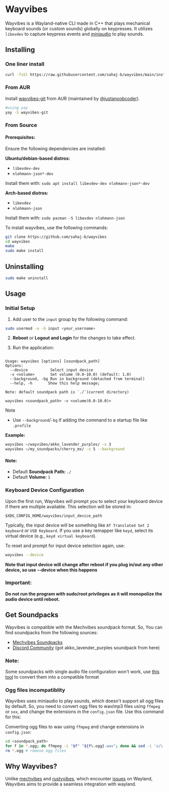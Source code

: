 # Wayvibes

Wayvibes is a Wayland-native CLI made in C++ that plays mechanical keyboard sounds (or custom sounds) globally on keypresses. It utilizes `libevdev` to capture keypress events and [miniaudio](https://miniaud.io) to play sounds.

## Installing
### One liner install
```bash
curl -fsSl https://raw.githubusercontent.com/sahaj-b/wayvibes/main/install_wayvibes.sh | bash
```

### From AUR
Install [wayvibes-git](https://aur.archlinux.org/packages/wayvibes-git) from AUR (maintained by  [@justanoobcoder](https://www.github.com/justanoobcoder)).

```bash
#using yay
yay -S wayvibes-git
```

### From Source
#### Prerequisites:
Ensure the following dependencies are installed:

**Ubuntu/debian-based distros:**
- `libevdev-dev`
- `nlohmann-json*-dev`

Install them with:
`sudo apt install libevdev-dev nlohmann-json*-dev`

**Arch-based distros:**
- `libevdev`
- `nlohmann-json`

Install them with:
`sudo pacman -S libevdev nlohmann-json`

To install wayvibes, use the following commands: 

```bash
git clone https://github.com/sahaj-b/wayvibes
cd wayvibes
make
sudo make install
```

## Uninstalling
```bash
sudo make uninstall
```

## Usage

### Initial Setup
1. Add user to the `input` group by the following command:

```bash
sudo usermod -a -G input <your_username>
```

2. **Reboot** or **Logout and Login** for the changes to take effect.

3. Run the application:
```

Usage: wayvibes [options] [soundpack_path]
Options:
  --device          Select input device
  -v <volume>       Set volume (0.0-10.0) (default: 1.0)
  --background, -bg Run in background (detached from terminal)
  --help, -h       Show this help message;

Note: default soundpack path is `./`(current directory)

wayvibes <soundpack_path> -v <volume(0.0-10.0)>
```

> [!NOTE]
> - Use `--background`/`-bg` if adding the command to a startup file like `.profile`

**Example:** 

```bash
wayvibes ~/wayvibes/akko_lavender_purples/ -v 3
wayvibes ~/my_soundpacks/cherry_mx/ -v 5 --background
```

#### Note:
- Default **Soundpack Path:** `./`
- Default **Volume:** `1`

### Keyboard Device Configuration
Upon the first run, Wayvibes will prompt you to select your keyboard device if there are multiple available. This selection will be stored in:

`$XDG_CONFIG_HOME/wayvibes/input_device_path`

Typically, the input device will be something like `AT Translated Set 2 keyboard` or `USB Keyboard`. If you use a key remapper like `keyd`, select its virtual device (e.g., `keyd virtual keyboard`).

To reset and prompt for input device selection again, use:

```bash 
wayvibes --device
```

**Note that input device will change after reboot if you plug in/out any other device, so use --device when this happens**


### **Important**:
**Do not run the program with sudo/root privileges as it will monopolize the audio device until reboot.**

## Get Soundpacks

Wayvibes is compatible with the Mechvibes soundpack format. So, You can find soundpacks from the following sources:

- [Mechvibes Soundpacks](https://docs.google.com/spreadsheets/d/1PimUN_Qn3CWqfn-93YdVW8OWy8nzpz3w3me41S8S494)
- [Discord Community](https://discord.com/invite/MMVrhWxa4w) (got akko_lavender_purples soundpack from here)

### Note:
Some soundpacks with single audio file configuration won't work, use [this tool](https://github.com/KunalBagaria/packfixer-rustyvibes) to convert them into a compatible format

### Ogg files incompatiblity
Wayvibes uses miniaudio to play sounds, which doesn't support all ogg files by default. So, you need to convert ogg files to wav/mp3 files using `ffmpeg` or `sox`, and change the extensions in the `config.json` file. Use this command for this:

Converting ogg files to wav using `ffmpeg` and change extensions in `config.json`:

```bash
cd <soundpack_path>
for f in *.ogg; do ffmpeg -i "$f" "${f%.ogg}.wav"; done && sed -i 's/\.ogg/\.wav/g' config.json
rm *.ogg # remove ogg files
```

## Why Wayvibes?

Unlike [mechvibes](https://mechvibes.com) and [rustyvibes](https://github.com/KunalBagaria/rustyvibes), which encounter [issues](https://github.com/KunalBagaria/rustyvibes/issues/23) on Wayland, Wayvibes aims to provide a seamless integration with wayland.
